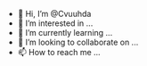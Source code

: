 - 👋 Hi, I’m @Cvuuhda
- 👀 I’m interested in ...
- 🌱 I’m currently learning ...
- 💞️ I’m looking to collaborate on ...
- 📫 How to reach me ...

<!---
Cvuuhda/Cvuuhda is a ✨ special ✨ repository because its `README.md` (this file) appears on your GitHub profile.
You can click the Preview link to take a look at your changes.
--->
